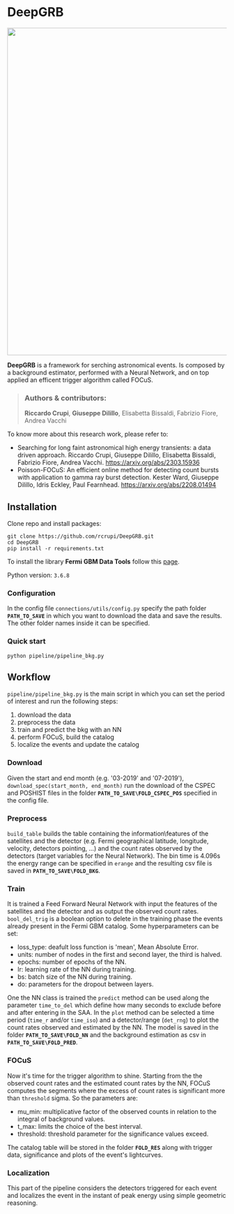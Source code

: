 # DeepGRB

<img src="https://user-images.githubusercontent.com/93478548/189541951-83a118d4-0a6f-41f3-bc57-cbf0ab7623c2.png" width="750">

**DeepGRB** is a framework for serching astronomical events. Is composed by a background estimator, performed with a Neural Network, and on top applied an efficent trigger algorithm called FOCuS.

> ### Authors & contributors:
> **Riccardo Crupi**, **Giuseppe Dilillo**, Elisabetta Bissaldi, Fabrizio Fiore, Andrea Vacchi

To know more about this research work, please refer to:
- Searching for long faint astronomical high energy transients: a data driven approach. Riccardo Crupi, Giuseppe Dilillo, Elisabetta Bissaldi, Fabrizio Fiore, Andrea Vacchi. https://arxiv.org/abs/2303.15936
- Poisson-FOCuS: An efficient online method for detecting count bursts with application to gamma ray burst detection. Kester Ward, Giuseppe Dilillo, Idris Eckley, Paul Fearnhead. https://arxiv.org/abs/2208.01494

## Installation
Clone repo and install packages:
```
git clone https://github.com/rcrupi/DeepGRB.git
cd DeepGRB
pip install -r requirements.txt
```

To install the library **Fermi GBM Data Tools** follow this [page](https://fermi.gsfc.nasa.gov/ssc/data/analysis/rmfit/gbm_data_tools/gdt-docs/).

Python version: `3.6.8`

### Configuration

In the config file `connections/utils/config.py` specify the path folder **`PATH_TO_SAVE`** in which you want to download the data and save the results. The other folder names inside it can be specified.

### Quick start
```
python pipeline/pipeline_bkg.py
```

## Workflow
`pipeline/pipeline_bkg.py` is the main script in which you can set the period of interest and run the following steps:
1) download the data
2) preprocess the data
3) train and predict the bkg with an NN
4) perform FOCuS, build the catalog
5) localize the events and update the catalog

### Download
Given the start and end month (e.g. '03-2019' and '07-2019'), `download_spec(start_month, end_month)` run the download of the CSPEC and POSHIST files in the folder **`PATH_TO_SAVE\FOLD_CSPEC_POS`** specified in the config file.

### Preprocess
`build_table` builds the table containing the information\features of the satellites and the detector (e.g. Fermi geographical latitude, longitude, velocity, detectors pointing, ...) and the count rates observed by the detectors (target variables for the Neural Network). The bin time is 4.096s the energy range can be specified in `erange` and the resulting csv file is saved in **`PATH_TO_SAVE\FOLD_BKG`**.

### Train
It is trained a Feed Forward Neural Network with input the features of the satellites and the detector and as output the observed count rates.
`bool_del_trig` is a boolean option to delete in the training phase the events already present in the Fermi GBM catalog. 
Some hyperparameters can be set:
- loss_type: deafult loss function is 'mean', Mean Absolute Error.
- units: number of nodes in the first and second layer, the third is halved.
- epochs: number of epochs of the NN.
- lr: learning rate of the NN during training.
- bs: batch size of the NN during training.
- do: parameters for the dropout between layers.


One the NN class is trained the `predict` method can be used along the parameter `time_to_del` which define how many seconds to exclude before and after entering in the SAA.
In the `plot` method can be selected a time period (`time_r` and/or `time_iso`) and a detector/range (`det_rng`) to plot the count rates observed and estimated by the NN. 
The model is saved in the folder **`PATH_TO_SAVE\FOLD_NN`** and the background estimation as csv in **`PATH_TO_SAVE\FOLD_PRED`**.

### FOCuS
Now it's time for the trigger algorithm to shine. 
Starting from the the observed count rates and the estimated count rates by the NN, FOCuS computes the segments where the excess of count rates is significant more than `threshold` sigma. So the parameters are: 
- mu_min: multiplicative factor of the observed counts in relation to the integral of background values.
- t_max: limits the choice of the best interval.
- threshold: threshold parameter for the significance values exceed.

The catalog table will be stored in the folder **`FOLD_RES`** along with trigger data, significance and plots of the event's lightcurves.

### Localization
This part of the pipeline considers the detectors triggered for each event and localizes the event in the instant of peak energy using simple geometric reasoning.




